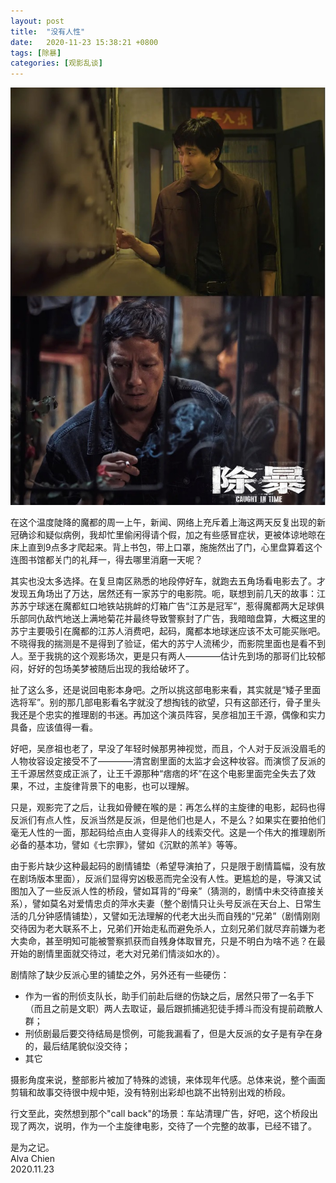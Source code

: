 ```yaml
---
layout: post
title:  "没有人性"
date:   2020-11-23 15:38:21 +0800
tags: [除暴]
categories: [观影乱谈]
---
```


![Caught In TIme](/assets/uploads/2020/11/CaughtInTime.jpg)

在这个温度陡降的魔都的周一上午，新闻、网络上充斥着上海这两天反复出现的新冠确诊和疑似病例，我却忙里偷闲得请个假，加之有些感冒症状，更被体谅地晾在床上直到9点多才爬起来。背上书包，带上口罩，施施然出了门，心里盘算着这个连图书馆都关门的礼拜一，得去哪里消磨一天呢？


其实也没太多选择。在复旦南区熟悉的地段停好车，就跑去五角场看电影去了。才发现五角场出了万达，居然还有一家苏宁的电影院。呃，联想到前几天的故事：江苏苏宁球迷在魔都虹口地铁站挑衅的灯箱广告“江苏是冠军”，惹得魔都两大足球俱乐部同仇敌忾地送上满地菊花并最终导致警察封了广告，我暗暗盘算，大概这里的苏宁主要吸引在魔都的江苏人消费吧，起码，魔都本地球迷应该不太可能买账吧。不晓得我的揣测是不是得到了验证，偌大的苏宁人流稀少，而影院里面也是看不到人。至于我挑的这个观影场次，更是只有两人————估计先到场的那哥们比较郁闷，好好的包场美梦被随后出现的我给破坏了。


扯了这么多，还是说回电影本身吧。之所以挑这部电影来看，其实就是“矮子里面选将军”。别的那几部电影看名字就没了想掏钱的欲望，只有这部还行，骨子里头我还是个忠实的推理剧的书迷。再加这个演员阵容，吴彦祖加王千源，偶像和实力具备，应该值得一看。


好吧，吴彦祖也老了，早没了年轻时候那男神视觉，而且，个人对于反派没眉毛的人物妆容设定接受不了————清宫剧里面的太监才会这种妆容。而演惯了反派的王千源居然变成正派了，让王千源那种“痞痞的坏”在这个电影里面完全失去了效果，不过，主旋律背景下的电影，也可以理解。


只是，观影完了之后，让我如骨鲠在喉的是：再怎么样的主旋律的电影，起码也得反派们有点人性，反派当然是反派，但是他们也是人，不是么？如果实在要拍他们毫无人性的一面，那起码给点由人变得非人的线索交代。这是一个伟大的推理剧所必备的基本功，譬如《七宗罪》，譬如《沉默的羔羊》等等。


由于影片缺少这种最起码的剧情铺垫（希望导演拍了，只是限于剧情篇幅，没有放在剧场版本里面），反派们显得穷凶极恶而完全没有人性。更尴尬的是，导演又试图加入了一些反派人性的桥段，譬如耳背的“母亲”（猜测的，剧情中未交待直接关系），譬如莫名对爱情忠贞的萍水夫妻（整个剧情只让头号反派在天台上、日常生活的几分钟感情铺垫），又譬如无法理解的代老大出头而自残的“兄弟”（剧情刚刚交待因为老大联系不上，兄弟们开始走私而避免杀人，立刻兄弟们就尽弃前嫌为老大卖命，甚至明知可能被警察抓获而自残身体取冒充，只是不明白为啥不逃？在最开始的剧情里面就交待过，老大对兄弟们情淡如水的）。


剧情除了缺少反派心里的铺垫之外，另外还有一些硬伤：   
- 作为一省的刑侦支队长，助手们前赴后继的伤缺之后，居然只带了一名手下（而且之前是文职）两人去取证，最后跟抓捕逃犯徒手搏斗而没有提前疏散人群；   
- 刑侦剧最后要交待结局是惯例，可能我漏看了，但是大反派的女子是有孕在身的，最后结尾貌似没交待；   
- 其它


摄影角度来说，整部影片被加了特殊的滤镜，来体现年代感。总体来说，整个画面剪辑和故事交待很中规中矩，没有特别出彩却也跳不出特别出戏的桥段。   


行文至此，突然想到那个"call back"的场景：车站清理广告，好吧，这个桥段出现了两次，说明，作为一个主旋律电影，交待了一个完整的故事，已经不错了。


是为之记。   
Alva Chien    
2020.11.23
